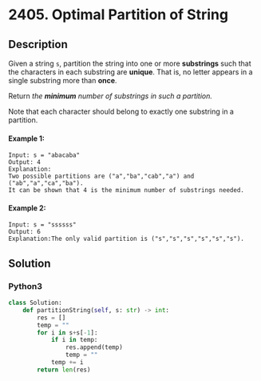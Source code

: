 # 2405. Optimal Partition of String

## Description
Given a string `s`, partition the string into one or more **substrings** such that the characters in each substring are **unique**. That is, no letter appears in a single substring more than **once**.

Return *the **minimum** number of substrings in such a partition.*

Note that each character should belong to exactly one substring in a partition.

#### Example 1:
```
Input: s = "abacaba"
Output: 4
Explanation:
Two possible partitions are ("a","ba","cab","a") and ("ab","a","ca","ba").
It can be shown that 4 is the minimum number of substrings needed.
```

#### Example 2:
```
Input: s = "ssssss"
Output: 6
Explanation:The only valid partition is ("s","s","s","s","s","s").
```


## Solution

### Python3
```python
class Solution:
    def partitionString(self, s: str) -> int:
        res = []
        temp = ""
        for i in s+s[-1]:
            if i in temp:
                res.append(temp)
                temp = ""
            temp += i
        return len(res)
```